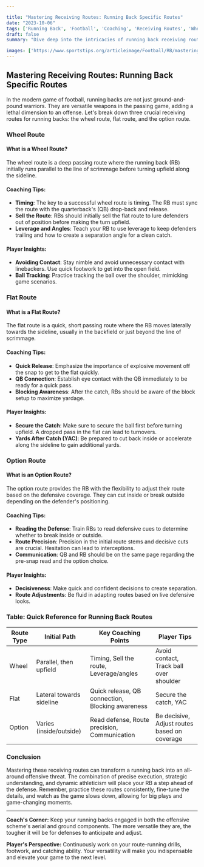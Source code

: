 ```yaml
---

title: "Mastering Receiving Routes: Running Back Specific Routes"
date: "2023-10-06"
tags: ['Running Back', 'Football', 'Coaching', 'Receiving Routes', 'Wheel Route', 'Flat Route', 'Option Route', 'Sports Strategy']
draft: false
summary: "Dive deep into the intricacies of running back receiving routes, exploring wheel, flat, and option routes with a blend of player insights and coaching wisdom."

images: ['https://www.sportstips.org/articleimage/Football/RB/mastering_receiving_routes_running_back_specific_routes.webp']
---
```


## Mastering Receiving Routes: Running Back Specific Routes

In the modern game of football, running backs are not just ground-and-pound warriors. They are versatile weapons in the passing game, adding a lethal dimension to an offense. Let's break down three crucial receiving routes for running backs: the wheel route, flat route, and the option route.

### Wheel Route

#### What is a Wheel Route?

The wheel route is a deep passing route where the running back (RB) initially runs parallel to the line of scrimmage before turning upfield along the sideline.

#### Coaching Tips:

- **Timing**: The key to a successful wheel route is timing. The RB must sync the route with the quarterback's (QB) drop-back and release.
- **Sell the Route**: RBs should initially sell the flat route to lure defenders out of position before making the turn upfield.
- **Leverage and Angles**: Teach your RB to use leverage to keep defenders trailing and how to create a separation angle for a clean catch.

#### Player Insights:

- **Avoiding Contact**: Stay nimble and avoid unnecessary contact with linebackers. Use quick footwork to get into the open field.
- **Ball Tracking**: Practice tracking the ball over the shoulder, mimicking game scenarios.

### Flat Route

#### What is a Flat Route?

The flat route is a quick, short passing route where the RB moves laterally towards the sideline, usually in the backfield or just beyond the line of scrimmage.

#### Coaching Tips:

- **Quick Release**: Emphasize the importance of explosive movement off the snap to get to the flat quickly.
- **QB Connection**: Establish eye contact with the QB immediately to be ready for a quick pass.
- **Blocking Awareness**: After the catch, RBs should be aware of the block setup to maximize yardage.

#### Player Insights:

- **Secure the Catch**: Make sure to secure the ball first before turning upfield. A dropped pass in the flat can lead to turnovers.
- **Yards After Catch (YAC)**: Be prepared to cut back inside or accelerate along the sideline to gain additional yards.

### Option Route

#### What is an Option Route?

The option route provides the RB with the flexibility to adjust their route based on the defensive coverage. They can cut inside or break outside depending on the defender's positioning.

#### Coaching Tips:

- **Reading the Defense**: Train RBs to read defensive cues to determine whether to break inside or outside.
- **Route Precision**: Precision in the initial route stems and decisive cuts are crucial. Hesitation can lead to interceptions.
- **Communication**: QB and RB should be on the same page regarding the pre-snap read and the option choice.

#### Player Insights:

- **Decisiveness**: Make quick and confident decisions to create separation.
- **Route Adjustments**: Be fluid in adapting routes based on live defensive looks.

### Table: Quick Reference for Running Back Routes

| Route Type | Initial Path            | Key Coaching Points                      | Player Tips                                    |
|------------|-------------------------|------------------------------------------|------------------------------------------------|
| Wheel      | Parallel, then upfield  | Timing, Sell the route, Leverage/angles  | Avoid contact, Track ball over shoulder        |
| Flat       | Lateral towards sideline| Quick release, QB connection, Blocking awareness | Secure the catch, YAC                          |
| Option     | Varies (inside/outside) | Read defense, Route precision, Communication | Be decisive, Adjust routes based on coverage   |

### Conclusion

Mastering these receiving routes can transform a running back into an all-around offensive threat. The combination of precise execution, strategic understanding, and dynamic athleticism will place your RB a step ahead of the defense. Remember, practice these routes consistently, fine-tune the details, and watch as the game slows down, allowing for big plays and game-changing moments.

---

**Coach's Corner:** Keep your running backs engaged in both the offensive scheme's aerial and ground components. The more versatile they are, the tougher it will be for defenses to anticipate and adjust.

**Player's Perspective:** Continuously work on your route-running drills, footwork, and catching ability. Your versatility will make you indispensable and elevate your game to the next level.
```
